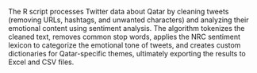 The R script processes Twitter data about Qatar by cleaning tweets (removing URLs, hashtags, and unwanted characters) and analyzing their emotional content using sentiment analysis. The algorithm tokenizes the cleaned text, removes common stop words, applies the NRC sentiment lexicon to categorize the emotional tone of tweets, and creates custom dictionaries for Qatar-specific themes, ultimately exporting the results to Excel and CSV files.
